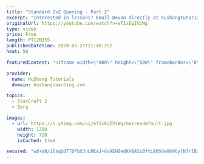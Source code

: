 ```yaml
---
title: "Standard ZvZ Opening - Part 2"
excerpt: "Interested in lessons? Email Devon directly at hushangtutorials@outlook.com ------------------------------------------------------------------------------------------------------- Want to support HuShang Tutorials directly? Patreon is a website where you can contribute a monthly donation that will help"
originalUrl: https://youtube.com/watch?v=eTIxEgIViWg
type: video
price: Free
length: PT12M35S
publishedDateTime: 2020-05-27T21:40:25Z
heat: 50

featuredContent: "<iframe width=\"800\" height=\"500\" frameborder=\"0\" src=\"https://www.youtube.com/embed/eTIxEgIViWg\" allow=\"accelerometer; autoplay; encrypted-media; gyroscope; picture-in-picture\" allowfullscreen></iframe>"

provider:
  name: HuShang Tutorials
  domain: hushangcoaching.com

topics:
  - StarCraft 2
  - Zerg

images:
  - url: https://i.ytimg.com/vi/eTIxEgIViWg/maxresdefault.jpg
    width: 1280
    height: 720
    isCached: true

secured: "wd+oN/iEsqQdTTBPbXJnLMEaJ+GvHEHBedKHBA5iBftLA0SVa0696ylN7rIBz+9TEM5hnaI2X40o/T1zZUSYEFUdhm3zOnqEEQV+DpnbX26NFHzSmg2OS8cydFzkM9LZRqKM+k0QzHH6I7G9EmEpWRL8EIg85/7CkQ+DL2HNIZZcj3NWOUV2JGfjXcfS1IITcgvZZ+T7OwyFT4xBW1pb4Vc6T4zU+RzuTLjeZSWiNlOGd3S7EUdLewk7mGAEWcChVo3p4VueycaElMcC5F1Fsvi/B5mf4bMGwPqnbPZ7pO93KgY4bInl/QECB6/hOIEdSuO2d2X5ryFsMYsB49Kgp/0jGiaspraCDvDsR6VfvAfLS/EgfKJRP7HmhVvTF5o+gQ8uKoLMWUdlw6PaBnmr8fwtjtIl9Dxx2MqUq6u+rnE=;xIoJQzpo4/tIfHtdfTIprA=="
---
```


